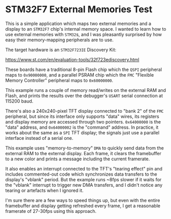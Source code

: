 # STM32F7 External Memories Test

This is a simple application which maps two external memories and a display to an `STM32F7` chip's internal memory space. I wanted to learn how to use external memories with `STM32`s, and I was pleasantly surprised by how easy their memory-mapping peripherals are to use.

The target hardware is an `STM32F723IE` Discovery Kit:

https://www.st.com/en/evaluation-tools/32f723ediscovery.html

These boards have a traditional 8-pin Flash chip which the `QSPI` peripheral maps to `0x90000000`, and a parallel PSRAM chip which the `FMC` "Flexible Memory Controller" peripheral maps to `0x60000000`.

This example runs a couple of memory read/writes on the external RAM and Flash, and prints the results over the debugger's `USART` serial connection at 115200 baud.

There's also a 240x240-pixel TFT display connected to "bank 2" of the `FMC` peripheral, but since its interface only supports "data" wires, its registers and display memory are accessed through two pointers. `0x64000000` is the "data" address, and `0x64000002` is the "command" address. In practice, it works about the same as a `SPI` TFT display; the signals just use a parallel interface instead of a serial one.

This example uses "memory-to-memory" `DMA` to quickly send data from the external RAM to the external display. Each frame, it clears the framebuffer to a new color and prints a message including the current framerate.

It also enables an interrupt connected to the TFT's "tearing effect" pin and includes commented-out code which synchronizes data transfers to the display's "vblank" period. But the example runs ~8fps slower if it waits for the "vblank" interrupt to trigger new DMA transfers, and I didn't notice any tearing or artefacts when I ignored it.

I'm sure there are a few ways to speed things up, but even with the entire framebuffer and display getting refreshed every frame, I get a reasonable framerate of 27-30fps using this approach.
